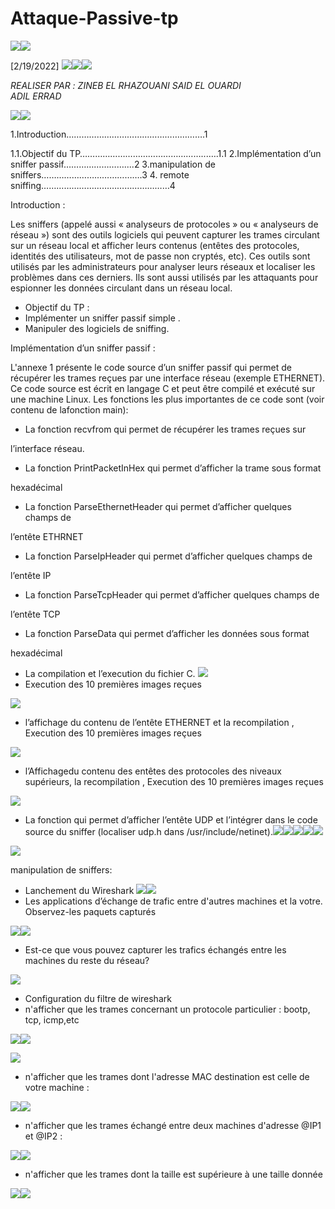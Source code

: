# Attaque-Passive-tp
![](Aspose.Words.bce648ce-6129-47ee-bed7-e2d02a2a22c0.001.png)![](Aspose.Words.bce648ce-6129-47ee-bed7-e2d02a2a22c0.002.png)

[2/19/2022]  ![](Aspose.Words.bce648ce-6129-47ee-bed7-e2d02a2a22c0.003.png)![](Aspose.Words.bce648ce-6129-47ee-bed7-e2d02a2a22c0.004.png)![](Aspose.Words.bce648ce-6129-47ee-bed7-e2d02a2a22c0.005.png)

*REALISER PAR :*
*ZINEB EL RHAZOUANI* 
*SAID EL OUARDI*  
*ADIL ERRAD*  

![](Aspose.Words.bce648ce-6129-47ee-bed7-e2d02a2a22c0.009.png)![](Aspose.Words.bce648ce-6129-47ee-bed7-e2d02a2a22c0.010.png)

1.Introduction……………………………………………….1 

1.1.Objectif du TP…………………………………………...….1.1 2.Implémentation d’un sniffer passif……………………....2 3.manipulation de sniffers………………………………….3 4. remote sniffing……………………………………………4 

Introduction : 

Les sniffers (appelé aussi « analyseurs de protocoles » ou « analyseurs de réseau ») sont des outils logiciels qui peuvent capturer les trames circulant sur un réseau local et afficher leurs contenus (entêtes des protocoles, identités des utilisateurs, mot de passe non cryptés, etc). Ces outils sont utilisés par les administrateurs pour analyser leurs réseaux et localiser les problèmes dans ces derniers. Ils sont aussi utilisés par les attaquants pour espionner les données circulant dans un réseau local. 

- Objectif du TP :
- Implémenter un sniffer passif simple .
- Manipuler des logiciels de sniffing.

Implémentation d’un sniffer passif : 

L'annexe 1 présente le code source d’un sniffer passif qui permet de récupérer les trames reçues par une interface réseau (exemple ETHERNET). Ce code source est écrit en langage C et peut être compilé et exécuté sur une machine Linux. Les fonctions les plus importantes de ce code sont (voir contenu de lafonction main):

- La fonction recvfrom qui permet de récupérer les trames reçues sur 

l’interface réseau. 

- La fonction PrintPacketInHex qui permet d’afficher la trame sous format 

hexadécimal 

- La fonction ParseEthernetHeader qui permet d’afficher quelques champs de 

l’entête ETHRNET 

- La fonction ParseIpHeader qui permet d’afficher quelques champs de 

l’entête IP 

- La fonction ParseTcpHeader qui permet d’afficher quelques champs de 

l’entête TCP 

- La fonction ParseData qui permet d’afficher les données sous format 

hexadécimal 

- La compilation et l’execution du fichier C. ![](Aspose.Words.bce648ce-6129-47ee-bed7-e2d02a2a22c0.013.png)
- Execution des 10 premières images reçues

![](Aspose.Words.bce648ce-6129-47ee-bed7-e2d02a2a22c0.015.jpeg)

- l’affichage du contenu de l’entête ETHERNET et la recompilation , Execution des 10 premières images reçues

![](Aspose.Words.bce648ce-6129-47ee-bed7-e2d02a2a22c0.017.jpeg)

- l’Affichagedu  contenu des entêtes des protocoles des niveaux supérieurs, la recompilation , Execution des 10 premières images reçues 

![](Aspose.Words.bce648ce-6129-47ee-bed7-e2d02a2a22c0.018.jpeg)

- La fonction qui permet d’afficher l’entête UDP et l’intégrer dans le code source du sniffer (localiser udp.h dans /usr/include/netinet).![](Aspose.Words.bce648ce-6129-47ee-bed7-e2d02a2a22c0.019.png)![](Aspose.Words.bce648ce-6129-47ee-bed7-e2d02a2a22c0.020.jpeg)![](Aspose.Words.bce648ce-6129-47ee-bed7-e2d02a2a22c0.021.png)![](Aspose.Words.bce648ce-6129-47ee-bed7-e2d02a2a22c0.022.jpeg)![](Aspose.Words.bce648ce-6129-47ee-bed7-e2d02a2a22c0.023.png)

![](Aspose.Words.bce648ce-6129-47ee-bed7-e2d02a2a22c0.024.jpeg)

manipulation de sniffers: 

- Lanchement du Wireshark ![](Aspose.Words.bce648ce-6129-47ee-bed7-e2d02a2a22c0.025.png)![](Aspose.Words.bce648ce-6129-47ee-bed7-e2d02a2a22c0.026.jpeg)
- Les applications d’échange de trafic entre d'autres machines et la votre. Observez-les paquets capturés 

![](Aspose.Words.bce648ce-6129-47ee-bed7-e2d02a2a22c0.027.jpeg)![](Aspose.Words.bce648ce-6129-47ee-bed7-e2d02a2a22c0.028.png)

- Est-ce que vous pouvez capturer les trafics échangés entre les machines du reste du réseau?

![](Aspose.Words.bce648ce-6129-47ee-bed7-e2d02a2a22c0.029.jpeg)

- Configuration du  filtre de wireshark  
- n'afficher que les trames concernant un protocole particulier : bootp, tcp, icmp,etc 

![](Aspose.Words.bce648ce-6129-47ee-bed7-e2d02a2a22c0.030.png)![](Aspose.Words.bce648ce-6129-47ee-bed7-e2d02a2a22c0.031.jpeg)

![](Aspose.Words.bce648ce-6129-47ee-bed7-e2d02a2a22c0.032.jpeg)

- n'afficher que les trames dont l'adresse MAC destination est celle de votre machine : 

![](Aspose.Words.bce648ce-6129-47ee-bed7-e2d02a2a22c0.033.png)![](Aspose.Words.bce648ce-6129-47ee-bed7-e2d02a2a22c0.034.jpeg)

- n'afficher que les trames échangé entre deux machines d'adresse @IP1 et @IP2 : 

![](Aspose.Words.bce648ce-6129-47ee-bed7-e2d02a2a22c0.035.png)![](Aspose.Words.bce648ce-6129-47ee-bed7-e2d02a2a22c0.036.jpeg)

- n'afficher que les trames dont la taille est supérieure à une taille donnée 

![](Aspose.Words.bce648ce-6129-47ee-bed7-e2d02a2a22c0.037.jpeg)![](Aspose.Words.bce648ce-6129-47ee-bed7-e2d02a2a22c0.038.png)
